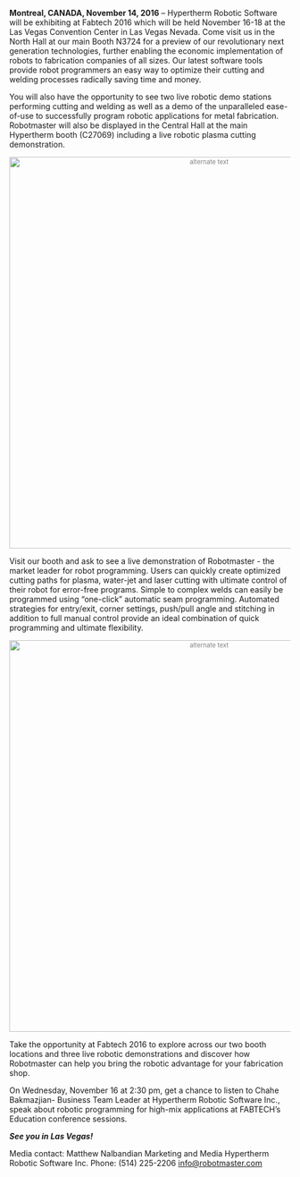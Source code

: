 **Montreal, CANADA, November 14, 2016** –  Hypertherm Robotic Software will be exhibiting at Fabtech 2016 which will be held November 16-18 at the Las Vegas Convention Center in Las Vegas Nevada.  Come visit us in the North Hall at our main Booth N3724 for a preview of our revolutionary next generation technologies, further enabling the economic implementation of robots to fabrication companies of all sizes. Our latest software tools provide robot programmers an easy way to optimize their cutting and welding processes radically saving time and money.

You will also have the opportunity to see two live robotic demo stations performing cutting and welding as well as a demo of the unparalleled ease-of-use to successfully program robotic applications for metal fabrication. Robotmaster will also be displayed in the Central Hall at the main Hypertherm booth (C27069) including a live robotic plasma cutting demonstration.

<div style="font-size:80%; text-align: center; float:center;margin-bottom: 1em;color:grey;"><img src="/img/blog/robotmaster-at-fabtech-1.jpg" alt="alternate text" style="width:700px; display: block;margin-bottom: 0.2em; margin-left: auto; margin-right: auto;"></div>

Visit our booth and ask to see a live demonstration of Robotmaster - the market leader for robot programming.  Users can quickly create optimized cutting paths for plasma, water-jet and laser cutting with ultimate control of their robot for error-free programs.  Simple to complex welds can easily be programmed using “one-click” automatic seam programming.  Automated strategies for entry/exit, corner settings, push/pull angle and stitching in addition to full manual control provide an ideal combination of quick programming and ultimate flexibility.

<div style="font-size:80%; text-align: center; float:center;margin-bottom: 1em;color:grey;"><img src="/img/blog/robotmaster-at-fabtech-2.jpg" alt="alternate text" style="width:700px; display: block;margin-bottom: 0.2em; margin-left: auto; margin-right: auto;"></div>

Take the opportunity at Fabtech 2016 to explore across our two booth locations and three live robotic demonstrations and discover how Robotmaster can help you bring the robotic advantage for your fabrication shop. 

On Wednesday, November 16 at 2:30 pm, get a chance to listen to Chahe Bakmazjian- Business Team Leader at Hypertherm Robotic Software Inc., speak about robotic programming for high-mix applications at FABTECH’s Education conference sessions. 

***See you in Las Vegas!***

Media contact:
Matthew Nalbandian
Marketing and Media
Hypertherm Robotic Software Inc.
Phone: (514) 225-2206
info@robotmaster.com

